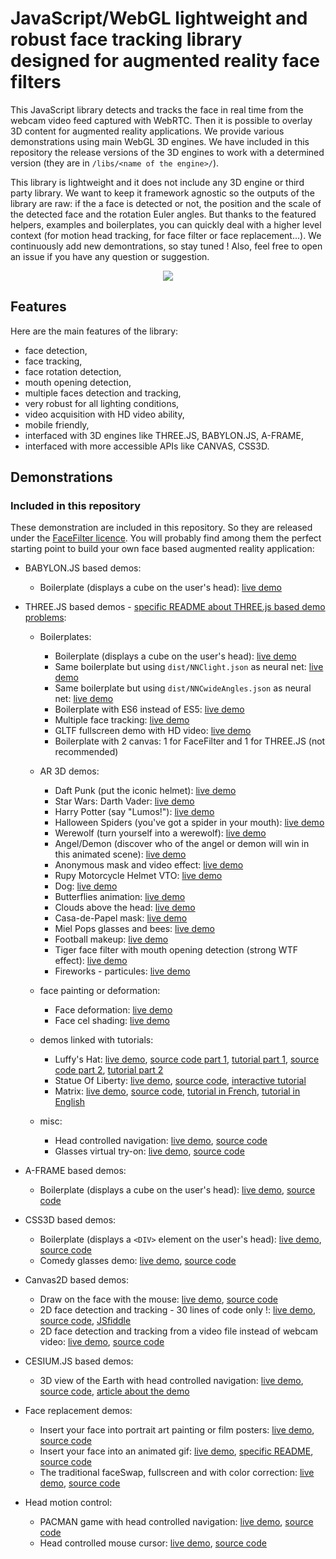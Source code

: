 # JavaScript/WebGL lightweight and robust face tracking library designed for augmented reality face filters


This JavaScript library detects and tracks the face in real time from the webcam video feed captured with WebRTC. Then it is possible to overlay 3D content for augmented reality applications. We provide various demonstrations using main WebGL 3D engines. We have included in this repository the release versions of the 3D engines to work with a determined version (they are in `/libs/<name of the engine>/`).

This library is lightweight and it does not include any 3D engine or third party library. We want to keep it framework agnostic so the outputs of the library are raw: if the a face is detected or not, the position and the scale of the detected face and the rotation Euler angles. But thanks to the featured helpers, examples and boilerplates, you can quickly deal with a higher level context (for motion head tracking, for face filter or face replacement...). We continuously add new demontrations, so stay tuned ! Also, feel free to open an issue if you have any question or suggestion.





<p align="center">
<img src='https://user-images.githubusercontent.com/11960872/37533324-cfa3e516-2941-11e8-99a9-96a1e20c80a3.jpg' />
</p>


## Features

Here are the main features of the library:

* face detection,
* face tracking,
* face rotation detection,
* mouth opening detection,
* multiple faces detection and tracking,
* very robust for all lighting conditions,
* video acquisition with HD video ability,
* mobile friendly,
* interfaced with 3D engines like THREE.JS, BABYLON.JS, A-FRAME,
* interfaced with more accessible APIs like CANVAS, CSS3D.




## Demonstrations

### Included in this repository

These demonstration are included in this repository. So they are released under the [FaceFilter licence](#license). You will probably find among them the perfect starting point to build your own face based augmented reality application:

* BABYLON.JS based demos:
  * Boilerplate (displays a cube on the user's head): [live demo](https://polaris00418.github.io/FaceFilter/demos/babylonjs/cube/)

* THREE.JS based demos - [specific README about THREE.js based demo problems](demos/threejs/):
  * Boilerplates:
    * Boilerplate (displays a cube on the user's head): [live demo](https://polaris00418.github.io/FaceFilter/demos/threejs/cube/)
    * Same boilerplate but using `dist/NNClight.json` as neural net: [live demo](https://polaris00418.github.io/FaceFilter/demos/threejs/cubeNNClight/)
    * Same boilerplate but using `dist/NNCwideAngles.json` as neural net: [live demo](https://polaris00418.github.io/FaceFilter/demos/threejs/cubeNNCwideAngles/)
    * Boilerplate with ES6 instead of ES5: [live demo](https://polaris00418.github.io/FaceFilter/demos/threejs/cubeES6/)
    * Multiple face tracking: [live demo](https://polaris00418.github.io/FaceFilter/demos/threejs/multiCubes/)
    * GLTF fullscreen demo with HD video: [live demo](https://polaris00418.github.io/FaceFilter/demos/threejs/gltf_fullScreen/)
    * Boilerplate with 2 canvas: 1 for FaceFilter and 1 for THREE.JS (not recommended)
    
  
  * AR 3D demos:
    * Daft Punk (put the iconic helmet): [live demo](https://polaris00418.github.io/FaceFilter/demos/threejs/daft_punk/)
    * Star Wars: Darth Vader: [live demo](https://polaris00418.github.io/FaceFilter/demos/faceFilter/demos/threejs/star_wars/)
    * Harry Potter (say "Lumos!"): [live demo](https://polaris00418.github.io/FaceFilter/demos/threejs/harry_potter/)
    * Halloween Spiders (you've got a spider in your mouth): [live demo](https://polaris00418.github.io/FaceFilter/demos/faceFilter/demos/threejs/halloween_spider/)
    * Werewolf (turn yourself into a werewolf): [live demo](https://polaris00418.github.io/FaceFilter/demos/faceFilter/demos/threejs/werewolf/)
    * Angel/Demon (discover who of the angel or demon will win in this animated scene): [live demo](https://polaris00418.github.io/FaceFilter/demos/threejs/angel_demon/)
    * Anonymous mask and video effect: [live demo](https://polaris00418.github.io/FaceFilter/demos/threejs/anonymous/)
    * Rupy Motorcycle Helmet VTO: [live demo](https://polaris00418.github.io/FaceFilter/demos/threejs/rupy_helmet/)
    * Dog: [live demo](https://polaris00418.github.io/FaceFilter/demos/threejs/dog_face/)
    * Butterflies animation: [live demo](https://polaris00418.github.io/FaceFilter/demos/threejs/butterflies/)
    * Clouds above the head: [live demo](https://polaris00418.github.io/FaceFilter/demos/threejs/cloud/)
    * Casa-de-Papel mask: [live demo](https://polaris00418.github.io/FaceFilter/demos/threejs/casa_de_papel/)
    * Miel Pops glasses and bees: [live demo](https://polaris00418.github.io/FaceFilter/demos/threejs/miel_pops/)
    * Football makeup: [live demo](https://polaris00418.github.io/FaceFilter/demos/threejs/football_makeup/)
    * Tiger face filter with mouth opening detection (strong WTF effect): [live demo](https://polaris00418.github.io/FaceFilter/demos/faceFilter/demos/threejs/tiger/)
    * Fireworks - particules: [live demo](https://polaris00418.github.io/FaceFilter/demos/threejs/fireworks/)
  
  * face painting or deformation:
    * Face deformation: [live demo](https://polaris00418.github.io/FaceFilter/demos/threejs/faceDeform/)
    * Face cel shading: [live demo](https://polaris00418.github.io/FaceFilter/demos/threejs/celFace/)

  * demos linked with tutorials:
    * Luffy's Hat: [live demo](https://polaris00418.github.io/FaceFilter/demos/threejs/luffys_hat_part2/), [source code part 1](/demos/threejs/luffys_hat_part1/), [tutorial part 1](https://jeeliz.com/blog/creating-a-snapchat-like-filter-with-jeelizs-facefilter-api-part-1-creating-your-first-filter/), [source code part 2](/demos/threejs/luffys_hat_part2/), [tutorial part 2](https://jeeliz.com/blog/creating-a-snapchat-like-filter-with-jeelizs-facefilter-api-part-2-user-interactions-and-particles/)
    * Statue Of Liberty: [live demo](https://polaris00418.github.io/FaceFilter/demos/faceFilter/demos/threejs/multiLiberty/), [source code](/demos/threejs/multiLiberty/), [interactive tutorial](https://webglacademy.jeeliz.com/courses.php?courses=19_25_27_33_34#34)
    * Matrix: [live demo](https://polaris00418.github.io/FaceFilter/demos/faceFilter/demos/threejs/matrix/), [source code](/demos/threejs/matrix/), [tutorial in French](https://xavierbourry.developpez.com/filtre-facial-webcam/), [tutorial in English](https://jeeliz.com/blog/tutorial-javascript-webgl-webcam-facial-filter-on-the-theme-of-matrix/)

  * misc:
    * Head controlled navigation: [live demo](https://polaris00418.github.io/FaceFilter/demos/faceFilter/demos/threejs/headControls/), [source code](/demos/threejs/headControls/)
    * Glasses virtual try-on: [live demo](https://polaris00418.github.io/FaceFilter/demos/threejs/VTO/), [source code](/demos/threejs/VTO/)


* A-FRAME based demos:
  * Boilerplate (displays a cube on the user's head): [live demo](https://polaris00418.github.io/FaceFilter/demos/faceFilter/demos/aFrame/cube/), [source code](/demos/aFrame/cube/)
  
* CSS3D based demos:
  * Boilerplate (displays a `<DIV>` element on the user's head): [live demo](https://polaris00418.github.io/FaceFilter/demos/faceFilter/demos/CSS3D/div/), [source code](/demos/CSS3D/div/)
  * Comedy glasses demo: [live demo](https://polaris00418.github.io/FaceFilter/demos/CSS3D/comedy-glasses/), [source code](/demos/CSS3D/comedy-glasses/)

* Canvas2D based demos:
  * Draw on the face with the mouse: [live demo](https://polaris00418.github.io/FaceFilter/demos/canvas2D/faceDraw/), [source code](/demos/canvas2D/faceDraw/)
  * 2D face detection and tracking - 30 lines of code only !: [live demo](https://polaris00418.github.io/FaceFilter/demos/canvas2D/faceTrack/), [source code](/demos/canvas2D/faceTrack/), [JSfiddle](https://jsfiddle.net/jeeliz/2p34hbeh/)
  * 2D face detection and tracking from a video file instead of webcam video: [live demo](https://polaris00418.github.io/FaceFilter/demos/canvas2D/fromVideoFile/), [source code](/demos/canvas2D/fromVideoFile/)

* CESIUM.JS based demos:
  * 3D view of the Earth with head controlled navigation: [live demo](https://polaris00418.github.io/FaceFilter/demos/faceFilter/demos/cesium/headControls/), [source code](/demos/cesium/headControls/), [article about the demo](https://cesium.com/blog/2018/03/22/jeeliz-and-cesium/)

* Face replacement demos:
  * Insert your face into portrait art painting or film posters: [live demo](https://polaris00418.github.io/FaceFilter/demos/faceFilter/demos/faceReplacement/image), [source code](demos/faceReplacement/image/)
  * Insert your face into an animated gif: [live demo](https://polaris00418.github.io/FaceFilter/demos/faceReplacement/gif), [specific README](/demos/faceReplacement/gif/README.md), [source code](demos/faceReplacement/gif/)
  * The traditional faceSwap, fullscreen and with color correction: [live demo](https://polaris00418.github.io/FaceFilter/demos/faceReplacement/faceSwap/), [source code](demos/faceReplacement/faceSwap/)

* Head motion control:
  * PACMAN game with head controlled navigation: [live demo](https://polaris00418.github.io/FaceFilter/demos/pacman/), [source code](demos/pacman/)
  * Head controlled mouse cursor: [live demo](https://polaris00418.github.io/FaceFilter/demos/headCursor/), [source code](demos/headCursor/)



[comment]:![giphy-downsized-large](https://user-images.githubusercontent.com/11960872/37475622-6a602cf6-2873-11e8-83f0-134b6c1ba666.gif)






